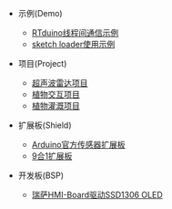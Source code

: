 - 示例(Demo)
  - [RTduino线程间通信示例](/zh/project-examples/demos/MsgQ-C-CPP/MsgQ-C-CPP.md)
  - [sketch loader使用示例](/zh/project-examples/demos/sketch-loader/sketch-loader.md)

- 项目(Project)
  - [超声波雷达项目](/zh/project-examples/projects/UltrasoundRadar/UltrasoundRadar.md)
  - [植物交互项目](/zh/project-examples/projects/PlantCommunicator/PlantCommunicator.md)
  - [植物灌溉项目](/zh/project-examples/projects/PlantWatering/PlantWatering.md)

- 扩展板(Shield)
  - [Arduino官方传感器扩展板](/zh/project-examples/shields/ArduinoSensorKit/ArduinoSensorKit.md)
  - [9合1扩展板](/zh/project-examples/shields/nine-in-one-shield/nine-in-one-shield.md)

- 开发板(BSP)
  - [瑞萨HMI-Board驱动SSD1306 OLED](/zh/project-examples/bsps/RA6M3-HMI-Board/RA6M3-HMI-Board.md)
